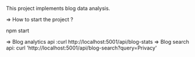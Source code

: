 This project implements blog data analysis.

=> How to start the project ?

npm start

=> Blog analytics api :curl http://localhost:5001/api/blog-stats
=> Blog search api: curl 'http://localhost:5001/api/blog-search?query=Privacy'